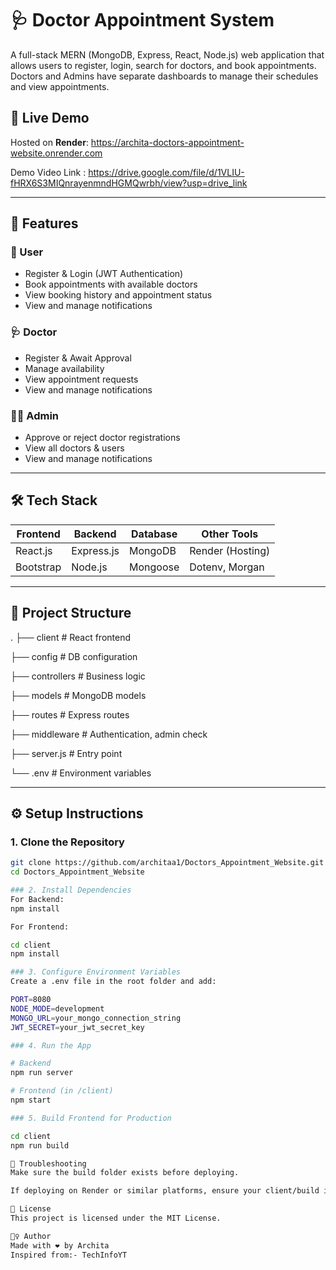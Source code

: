 # 🩺 Doctor Appointment System

A full-stack MERN (MongoDB, Express, React, Node.js) web application that allows users to register, login, search for doctors, and book appointments. Doctors and Admins have separate dashboards to manage their schedules and view appointments.

## 🚀 Live Demo

Hosted on **Render**: https://archita-doctors-appointment-website.onrender.com

Demo Video Link : https://drive.google.com/file/d/1VLIU-fHRX6S3MIQnrayenmndHGMQwrbh/view?usp=drive_link

---

## 📌 Features

### 👤 User
- Register & Login (JWT Authentication)
- Book appointments with available doctors
- View booking history and appointment status
- View and manage notifications

### 🩺 Doctor
- Register & Await Approval
- Manage availability
- View appointment requests
- View and manage notifications

### 👨‍💼 Admin
- Approve or reject doctor registrations
- View all doctors & users
- View and manage notifications

---

## 🛠️ Tech Stack

| Frontend        | Backend          | Database | Other Tools     |
|----------------|------------------|----------|-----------------|
| React.js        | Express.js       | MongoDB  | Render (Hosting)|
| Bootstrap       | Node.js          | Mongoose | Dotenv, Morgan  |

---

## 📁 Project Structure
. ├── client # React frontend 

├── config # DB configuration 

├── controllers # Business logic 

├── models # MongoDB models 

├── routes # Express routes 

├── middleware # Authentication, admin check 

├── server.js # Entry point 

└── .env # Environment variables


---

## ⚙️ Setup Instructions

### 1. Clone the Repository

```bash
git clone https://github.com/architaa1/Doctors_Appointment_Website.git
cd Doctors_Appointment_Website

### 2. Install Dependencies
For Backend:
npm install

For Frontend:

cd client
npm install

### 3. Configure Environment Variables
Create a .env file in the root folder and add:

PORT=8080
NODE_MODE=development
MONGO_URL=your_mongo_connection_string
JWT_SECRET=your_jwt_secret_key

### 4. Run the App

# Backend
npm run server

# Frontend (in /client)
npm start

### 5. Build Frontend for Production

cd client
npm run build

🐞 Troubleshooting
Make sure the build folder exists before deploying.

If deploying on Render or similar platforms, ensure your client/build is not ignored in .gitignore.

📜 License
This project is licensed under the MIT License.

🙋‍♀️ Author
Made with ❤️ by Archita
Inspired from:- TechInfoYT




